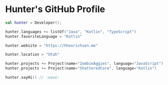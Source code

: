 <img href="./logo.png?raw=true" align="right"/>

# Hunter's GitHub Profile

```kotlin
val hunter = Developer();

hunter.languages += listOf("Java", "Kotlin", "TypeScript")
hunter.favoriteLanguage = "Kotlin"

hunter.website = "https://hhenrichsen.me"

hunter.location = "Utah"

hunter.projects += Project(name="ZombieAggies", language="JavaScript")
hunter.projects += Project(name="ShatteredCore", language="Kotlin")

hunter.sayHi() // :wave:
```